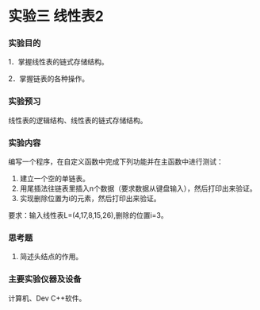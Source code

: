 # 实验三 线性表2

### 实验目的

1．掌握线性表的链式存储结构。

2．掌握链表的各种操作。

### 实验预习

线性表的逻辑结构、线性表的链式存储结构。

### 实验内容

编写一个程序，在自定义函数中完成下列功能并在主函数中进行测试：

1. 建立一个空的单链表。
2. 用尾插法往链表里插入n个数据（要求数据从键盘输入），然后打印出来验证。
3. 实现删除位置为i的元素，然后打印出来验证。

 要求：输入线性表L=(4,17,8,15,26),删除的位置i=3。

### 思考题

1. 简述头结点的作用。

### 主要实验仪器及设备

计算机、Dev C++软件。